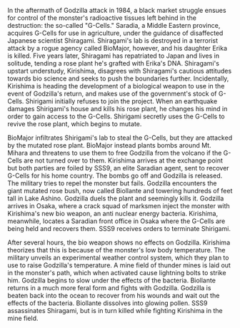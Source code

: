 <!-- Godzilla VS Biollante (1989) -->

In the aftermath of Godzilla attack in 1984, a black market struggle ensues for control of the monster's radioactive tissues left behind in the destruction: the so-called "G-Cells." Saradia, a Middle Eastern province, acquires G-Cells for use in agriculture, under the guidance of disaffected Japanese scientist Shiragami. Shiragami's lab is destroyed in a terrorist attack by a rogue agency called BioMajor, however, and his daughter Erika is killed. Five years later, Shiragami has repatriated to Japan and lives in solitude, tending a rose plant he's grafted with Erika's DNA. Shiragami's upstart understudy, Kirishima, disagrees with Shiragami's cautious attitudes towards bio science and seeks to push the boundaries further. Incidentally, Kirishima is heading the development of a biological weapon to use in the event of Godzilla's return, and makes use of the government's stock of G-Cells. Shirigami initially refuses to join the project. When an earthquake damages Shirigami's house and kills his rose plant, he changes his mind in order to gain access to the G-Cells. Shirigami secretly uses the G-Cells to revive the rose plant, which begins to mutate.

BioMajor infiltrates Shirigami's lab to steal the G-Cells, but they are attacked by the mutated rose plant. BioMajor instead plants bombs around Mt. Mihara and threatens to use them to free Godzilla from the volcano if the G-Cells are not turned over to them. Kirishima arrives at the exchange point but both parties are foiled by SSS9, an elite Saradian agent, sent to recover G-Cells for his home country. The bombs go off and Godzilla is released. The military tries to repel the monster but fails. Godzilla encounters the giant mutated rose bush, now called Biollante and towering hundreds of feet tall in Lake Ashino. Godzilla duels the plant and seemingly kills it. Godzilla arrives in Osaka, where a crack squad of marksmen inject the monster with Kirishima's new bio weapon, an anti nuclear energy bacteria. Kirishima, meanwhile, locates a Saradian front office in Osaka where the G-Cells are being held and recovers them. SSS9 receives orders to terminate Shirigami.

After several hours, the bio weapon shows no effects on Godzilla. Kirishima theorizes that this is because of the monster's low body temperature. The military unveils an experimental weather control system, which they plan to use to raise Godzilla's temperature. A mine field of thunder mines is laid out in the monster's path, which when activated cause lightning bolts to strike him. Godzilla begins to slow under the effects of the bacteria. Biollante returns in a much more feral form and fights with Godzilla. Godzilla is beaten back into the ocean to recover from his wounds and wait out the effects of the bacteria. Biollante dissolves into glowing pollen. SSS9 assassinates Shiragami, but is in turn killed while fighting Kirishima in the mine field.